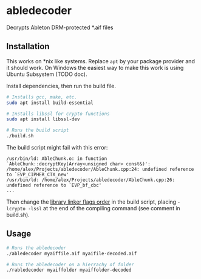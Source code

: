 # abledecoder

Decrypts Ableton DRM-protected *.aif files

## Installation

This works on *nix like systems. Replace `apt` by your package provider and it should work. On Windows the easiest way to make this work is using Ubuntu Subsystem (TODO doc).

Install dependencies, then run the build file.

```bash
# Installs gcc, make, etc.
sudo apt install build-essential

# Installs libssl for crypto functions
sudo apt install libssl-dev

# Runs the build script
./build.sh
```

The build script might fail with this error:

```
/usr/bin/ld: AbleChunk.o: in function `AbleChunk::decryptKey(Array<unsigned char> const&)':
/home/alex/Projects/abledecoder/AbleChunk.cpp:24: undefined reference to `EVP_CIPHER_CTX_new'
/usr/bin/ld: /home/alex/Projects/abledecoder/AbleChunk.cpp:26: undefined reference to `EVP_bf_cbc'
...
```

Then change the [library linker flags order](https://stackoverflow.com/a/56658568) in the build script, placing `-lcrypto -lssl` at the end of the compiling command (see comment in build.sh).

## Usage

```bash
# Runs the abledecoder
./abledecoder myaiffile.aif myaifile-decoded.aif

# Runs the abledecoder on a hierrachy of folder
./rabledecoder myaiffolder myaiffolder-decoded
```

